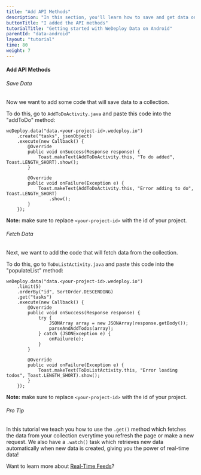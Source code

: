 ```yaml
---
title: "Add API Methods"
description: "In this section, you'll learn how to save and get data on Android using the WeDeploy API Client."
buttonTitle: "I added the API methods"
tutorialTitle: "Getting started with WeDeploy Data on Android"
parentId: "data-android"
layout: "tutorial"
time: 80
weight: 7
---
```


#### Add API Methods

###### Save Data

Now we want to add some code that will save data to a collection.

To do this, go to `AddToDoActivity.java` and paste this code into the "addToDo" method:

```text/x-java
weDeploy.data("data.<your-project-id>.wedeploy.io")
	.create("tasks", jsonObject)
	.execute(new Callback() {
		@Override
		public void onSuccess(Response response) {
			Toast.makeText(AddToDoActivity.this, "To do added", Toast.LENGTH_SHORT).show();
		}

		@Override
		public void onFailure(Exception e) {
			Toast.makeText(AddToDoActivity.this, "Error adding to do", Toast.LENGTH_SHORT)
				.show();
		}
	});
```

**Note:** make sure to replace `<your-project-id>` with the id of your project.

###### Fetch Data

Next, we want to add the code that will fetch data from the collection.

To do this, go to `ToDoListActivity.java` and paste this code into the "populateList" method:

```text/x-java
weDeploy.data("data.<your-project-id>.wedeploy.io")
	.limit(5)
	.orderBy("id", SortOrder.DESCENDING)
	.get("tasks")
	.execute(new Callback() {
		@Override
		public void onSuccess(Response response) {
			try {
				JSONArray array = new JSONArray(response.getBody());
				parseAndAddTodos(array);
			} catch (JSONException e) {
				onFailure(e);
			}
		}

		@Override
		public void onFailure(Exception e) {
			Toast.makeText(ToDoListActivity.this, "Error loading todos", Toast.LENGTH_SHORT).show();
		}
	});
```

**Note:** make sure to replace `<your-project-id>` with the id of your project.

<aside>

###### <span class="icon-16-star"></span> Pro Tip

In this tutorial we teach you how to use the `.get()` method which fetches the data from your collection everytime you refresh the page or make a new request. We also have a `.watch()` task which retrieves new data automatically when new data is created, giving you the power of real-time data!

Want to learn more about <a href="/docs/data/real-time-feeds.html" target="_blank">Real-Time Feeds</a>?

</aside>
